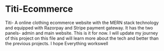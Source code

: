 # Titi-Ecommerce
Titi- A online clothing ecommerce website with the MERN stack technology and equipped with Razorpay and Stripe payment gateway. It has the two panels- admin and main website. This is it for now. I will update my journey of this project on this file and will learn more about the tech and better than the previous projects. I hope Everything workswell
